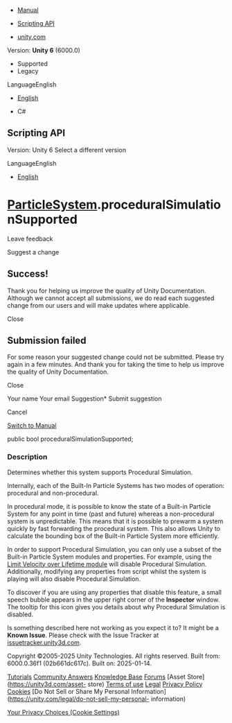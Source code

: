 [ ]()

  * [Manual](../Manual/index.html)
  * [Scripting API](../ScriptReference/index.html)

  * [unity.com](https://unity.com/)

Version: **Unity 6** (6000.0)

  * Supported
  * Legacy

LanguageEnglish

  * [English]()

  * C#

[ ](https://docs.unity3d.com)

## Scripting API

Version: Unity 6 Select a different version

LanguageEnglish

  * [English]()

#  [ParticleSystem](ParticleSystem.html).proceduralSimulationSupported

Leave feedback

Suggest a change

## Success!

Thank you for helping us improve the quality of Unity Documentation. Although
we cannot accept all submissions, we do read each suggested change from our
users and will make updates where applicable.

Close

## Submission failed

For some reason your suggested change could not be submitted. Please <a>try
again</a> in a few minutes. And thank you for taking the time to help us
improve the quality of Unity Documentation.

Close

Your name Your email Suggestion* Submit suggestion

Cancel

[Switch to Manual](../Manual/class-ParticleSystem.html "Go to ParticleSystem
Component in the Manual")

public bool proceduralSimulationSupported;

### Description

Determines whether this system supports Procedural Simulation.

Internally, each of the Built-In Particle Systems has two modes of operation:
procedural and non-procedural.  
  
In procedural mode, it is possible to know the state of a Built-in Particle
System for any point in time (past and future) whereas a non-procedural system
is unpredictable. This means that it is possible to prewarm a system quickly
by fast forwarding the procedural system. This also allows Unity to calculate
the bounding box of the Built-in Particle System more efficiently.  
  
In order to support Procedural Simulation, you can only use a subset of the
Built-in Particle System modules and properties. For example, using the [Limit
Velocity over Lifetime module](ParticleSystem-limitVelocityOverLifetime.html)
will disable Procedural Simulation. Additionally, modifying any properties
from script whilst the system is playing will also disable Procedural
Simulation.  
  
To discover if you are using any properties that disable this feature, a small
speech bubble appears in the upper right corner of the **Inspector** window.
The tooltip for this icon gives you details about why Procedural Simulation is
disabled.

Is something described here not working as you expect it to? It might be a
**Known Issue**. Please check with the Issue Tracker at
[issuetracker.unity3d.com](https://issuetracker.unity3d.com).

Copyright ©2005-2025 Unity Technologies. All rights reserved. Built from:
6000.0.36f1 (02b661dc617c). Built on: 2025-01-14.

[Tutorials](https://unity3d.com/learn) [Community
Answers](https://answers.unity3d.com) [Knowledge
Base](https://support.unity3d.com/hc/en-us)
[Forums](https://forum.unity3d.com) [Asset Store](https://unity3d.com/asset-
store) [Terms of use](https://docs.unity3d.com/Manual/TermsOfUse.html)
[Legal](https://unity.com/legal) [Privacy
Policy](https://unity.com/legal/privacy-policy)
[Cookies](https://unity.com/legal/cookie-policy) [Do Not Sell or Share My
Personal Information](https://unity.com/legal/do-not-sell-my-personal-
information)

[Your Privacy Choices (Cookie Settings)](javascript:void\(0\);)

